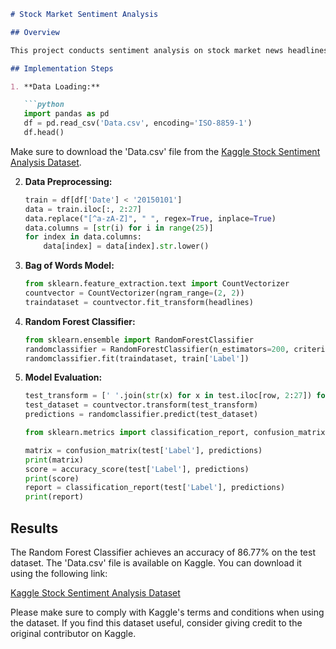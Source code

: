 ```markdown
# Stock Market Sentiment Analysis

## Overview

This project conducts sentiment analysis on stock market news headlines to predict market trends. The dataset is loaded into a pandas DataFrame using the provided 'Data.csv' file. A training-testing split is performed, and headlines undergo preprocessing, including punctuation removal and conversion to lowercase.

## Implementation Steps

1. **Data Loading:**

   ```python
   import pandas as pd
   df = pd.read_csv('Data.csv', encoding='ISO-8859-1')
   df.head()
   ```

   Make sure to download the 'Data.csv' file from the [Kaggle Stock Sentiment Analysis Dataset](https://www.kaggle.com/code/siddharthtyagi/stock-sentiment-analysis-using-news-headlines/input).

2. **Data Preprocessing:**

   ```python
   train = df[df['Date'] < '20150101']
   data = train.iloc[:, 2:27]
   data.replace("[^a-zA-Z]", " ", regex=True, inplace=True)
   data.columns = [str(i) for i in range(25)]
   for index in data.columns:
       data[index] = data[index].str.lower()
   ```

3. **Bag of Words Model:**

   ```python
   from sklearn.feature_extraction.text import CountVectorizer
   countvector = CountVectorizer(ngram_range=(2, 2))
   traindataset = countvector.fit_transform(headlines)
   ```

4. **Random Forest Classifier:**

   ```python
   from sklearn.ensemble import RandomForestClassifier
   randomclassifier = RandomForestClassifier(n_estimators=200, criterion='entropy')
   randomclassifier.fit(traindataset, train['Label'])
   ```

5. **Model Evaluation:**

   ```python
   test_transform = [' '.join(str(x) for x in test.iloc[row, 2:27]) for row in range(len(test.index))]
   test_dataset = countvector.transform(test_transform)
   predictions = randomclassifier.predict(test_dataset)

   from sklearn.metrics import classification_report, confusion_matrix, accuracy_score

   matrix = confusion_matrix(test['Label'], predictions)
   print(matrix)
   score = accuracy_score(test['Label'], predictions)
   print(score)
   report = classification_report(test['Label'], predictions)
   print(report)
   ```

## Results

The Random Forest Classifier achieves an accuracy of 86.77% on the test dataset. The 'Data.csv' file is available on Kaggle. You can download it using the following link:

[Kaggle Stock Sentiment Analysis Dataset](https://www.kaggle.com/code/siddharthtyagi/stock-sentiment-analysis-using-news-headlines/input)

Please make sure to comply with Kaggle's terms and conditions when using the dataset. If you find this dataset useful, consider giving credit to the original contributor on Kaggle.
```
